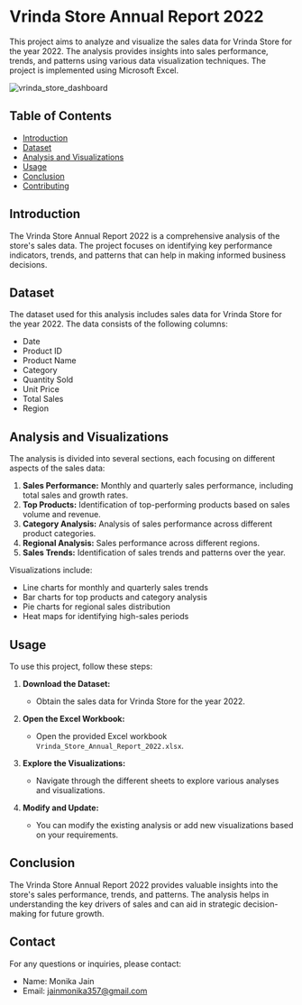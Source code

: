 # Vrinda Store Annual Report 2022

This project aims to analyze and visualize the sales data for Vrinda Store for the year 2022. The analysis provides insights into sales performance, trends, and patterns using various data visualization techniques. The project is implemented using Microsoft Excel.

![vrinda_store_dashboard](https://github.com/monikajain1997/Vrinda_store_insights/assets/121723520/ff6b0bad-c8a7-4a57-a8e0-5b909b347113)

## Table of Contents

- [Introduction](#introduction)
- [Dataset](#dataset)
- [Analysis and Visualizations](#analysis-and-visualizations)
- [Usage](#usage)
- [Conclusion](#conclusion)
- [Contributing](#contributing)

## Introduction

The Vrinda Store Annual Report 2022 is a comprehensive analysis of the store's sales data. The project focuses on identifying key performance indicators, trends, and patterns that can help in making informed business decisions.

## Dataset

The dataset used for this analysis includes sales data for Vrinda Store for the year 2022. The data consists of the following columns:
- Date
- Product ID
- Product Name
- Category
- Quantity Sold
- Unit Price
- Total Sales
- Region

## Analysis and Visualizations

The analysis is divided into several sections, each focusing on different aspects of the sales data:

1. **Sales Performance:** Monthly and quarterly sales performance, including total sales and growth rates.
2. **Top Products:** Identification of top-performing products based on sales volume and revenue.
3. **Category Analysis:** Analysis of sales performance across different product categories.
4. **Regional Analysis:** Sales performance across different regions.
5. **Sales Trends:** Identification of sales trends and patterns over the year.

Visualizations include:
- Line charts for monthly and quarterly sales trends
- Bar charts for top products and category analysis
- Pie charts for regional sales distribution
- Heat maps for identifying high-sales periods

## Usage

To use this project, follow these steps:

1. **Download the Dataset:**
   - Obtain the sales data for Vrinda Store for the year 2022.
   
2. **Open the Excel Workbook:**
   - Open the provided Excel workbook `Vrinda_Store_Annual_Report_2022.xlsx`.

3. **Explore the Visualizations:**
   - Navigate through the different sheets to explore various analyses and visualizations.

4. **Modify and Update:**
   - You can modify the existing analysis or add new visualizations based on your requirements.

## Conclusion

The Vrinda Store Annual Report 2022 provides valuable insights into the store's sales performance, trends, and patterns. The analysis helps in understanding the key drivers of sales and can aid in strategic decision-making for future growth.

## Contact

For any questions or inquiries, please contact:
- Name: Monika Jain
- Email: jainmonika357@gmail.com

